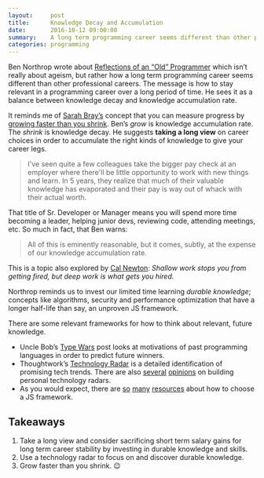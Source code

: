 ```yaml
---
layout:     post
title:      Knowledge Decay and Accumulation
date:       2016-10-12 09:00:00
summary:    A long term programming career seems different than other professional careers. How can we  stay relevant in a programming career over a long period of time? By balancing knowledge decay and knowledge accumulation rate; growing faster than you shrink.
categories: programming
---
```


Ben Northrop wrote about [Reflections of an “Old” Programmer](http://www.bennorthrop.com/Essays/2016/reflections-of-an-old-programmer.php) which isn’t really about ageism, but rather how a long term programming career seems different than other professional careers. The message is how to stay relevant in a programming career over a long period of time. He sees it as a balance between knowledge decay and knowledge accumulation rate.

It reminds me of [Sarah Bray’s](http://sarahjbray.com/) concept that you can measure progress by [growing faster than you shrink](http://gatherthepeople.com/we-measure-our-progress/). Ben’s *grow* is knowledge accumulation rate. The *shrink* is knowledge decay. He suggests **taking a long view** on career choices in order to accumulate the right kinds of knowledge to give your career legs.

>  I've seen quite a few colleagues take the bigger pay check at an employer where there'll be little opportunity to work with new things and learn. In 5 years, they realize that much of their valuable knowledge has evaporated and their pay is way out of whack with their actual worth.

That title of Sr. Developer or Manager means you will spend more time becoming a leader, helping junior devs, reviewing code, attending meetings, etc. So much in fact, that Ben warns:

> All of this is eminently reasonable, but it comes, subtly, at the expense of our knowledge accumulation rate.

This is a topic also explored by [Cal Newton](http://calnewport.com/books/deep-work/): *Shallow work stops you from getting fired, but deep work is what gets you hired.*

Northrop reminds us to invest our limited time learning *durable knowledge*; concepts like algorithms, security and performance optimization that have a longer half-life than say, an unproven JS framework.

There are some relevant frameworks for how to think about relevant, future knowledge.

* Uncle Bob’s [Type Wars](http://blog.cleancoder.com/uncle-bob/2016/05/01/TypeWars.html) post looks at motivations of past programming languages in order to predict future winners.
* Thoughtwork’s [Technology Radar](https://www.thoughtworks.com/radar) is a detailed identification of  promising tech trends. There are also [several](http://nealford.com/memeagora/2013/05/28/build_your_own_technology_radar.html) [opinions](https://github.com/bdargan/techradar) on building personal technology radars.
* As you would expect, there are [so](http://krasimirtsonev.com/blog/article/Choosing-Your-Javascript-Framework) [many](http://redmonk.com/fryan/2016/09/16/language-framework-popularity-a-look-at-javascript/) [resources](https://www.codeschool.com/beginners-guide-to-web-development/single-page-applications) about how to choose a JS framework.

## Takeaways

1. Take a long view and consider sacrificing short term salary gains for long term career stability by investing in durable knowledge and skills.
2. Use a technology radar to focus on and discover durable knowledge.
3. Grow faster than you shrink. 😉
